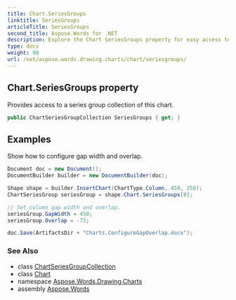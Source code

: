 ```yaml
---
title: Chart.SeriesGroups
linktitle: SeriesGroups
articleTitle: SeriesGroups
second_title: Aspose.Words for .NET
description: Explore the Chart SeriesGroups property for easy access to a rich collection of series groups, enhancing your data visualization experience.
type: docs
weight: 90
url: /net/aspose.words.drawing.charts/chart/seriesgroups/
---
```

## Chart.SeriesGroups property

Provides access to a series group collection of this chart.

```csharp
public ChartSeriesGroupCollection SeriesGroups { get; }
```

## Examples

Show how to configure gap width and overlap.

```csharp
Document doc = new Document();
DocumentBuilder builder = new DocumentBuilder(doc);

Shape shape = builder.InsertChart(ChartType.Column, 450, 250);
ChartSeriesGroup seriesGroup = shape.Chart.SeriesGroups[0];

// Set column gap width and overlap.
seriesGroup.GapWidth = 450;
seriesGroup.Overlap = -75;

doc.Save(ArtifactsDir + "Charts.ConfigureGapOverlap.docx");
```

### See Also

* class [ChartSeriesGroupCollection](../../chartseriesgroupcollection/)
* class [Chart](../)
* namespace [Aspose.Words.Drawing.Charts](../../../aspose.words.drawing.charts/)
* assembly [Aspose.Words](../../../)
